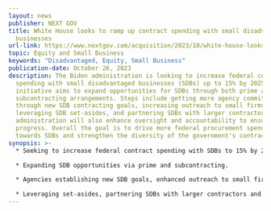 ```yaml
---
layout: news
publisher: NEXT GOV
title: White House looks to ramp up contract spending with small disadvantaged
  businesses
url-link: https://www.nextgov.com/acquisition/2023/10/white-house-looks-ramp-contract-spending-small-disadvantaged-businesses/391544/
topic: Equity and Small Business	
keywords: "Disadvantaged, Equity, Small Business"
publication-date: October 26, 2023
description: The Biden administration is looking to increase federal contract
  spending with small disadvantaged businesses (SDBs) up to 15% by 2025. This
  initiative aims to expand opportunities for SDBs through both prime and
  subcontracting arrangements. Steps include getting more agency commitment
  through new SDB contracting goals, increasing outreach to small firms,
  leveraging SDB set-asides, and partnering SDBs with larger contractors. The
  administration will also enhance oversight and accountability to ensure
  progress. Overall the goal is to drive more federal procurement spending
  towards SDBs and strengthen the diversity of the government's contractor base.
synopsis: >-
  * Seeking to increase federal contract spending with SDBs to 15% by 2025.

  * Expanding SDB opportunities via prime and subcontracting.

  * Agencies establishing new SDB goals, enhanced outreach to small firms.

  * Leveraging set-asides, partnering SDBs with larger contractors and improving oversight to drive progress.
---
```

